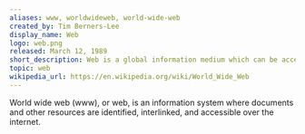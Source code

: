 ```yaml
---
aliases: www, worldwideweb, world-wide-web
created_by: Tim Berners-Lee
display_name: Web
logo: web.png
released: March 12, 1989
short_description: Web is a global information medium which can be accessed via internet.
topic: web
wikipedia_url: https://en.wikipedia.org/wiki/World_Wide_Web
---
```

World wide web (www), or web, is an information system where documents and other resources are identified, interlinked, and accessible over the internet.